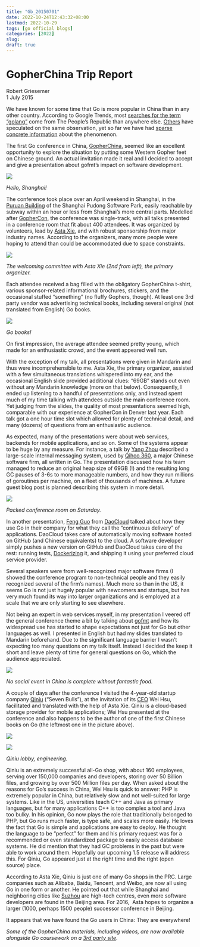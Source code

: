 ```yaml
---
title: "Gb_20150701"
date: 2022-10-24T12:43:32+08:00
lastmod: 2022-10-29
tags: [go official blogs]
categories: [2022]
slug:
draft: true
---
```

# GopherChina Trip Report

Robert Griesemer  
1 July 2015

We have known for some time that Go is more popular in China than in any other country. According to Google Trends, most [searches for the term “golang”](https://www.google.com/trends/explore#q=golang) come from The People’s Republic than anywhere else. [Others](http://herman.asia/why-is-go-popular-in-china) have speculated on the same observation, yet so far we have had [sparse concrete information](https://news.ycombinator.com/item?id=8872400) about the phenomenon.

The first Go conference in China, [GopherChina](http://gopherchina.org/), seemed like an excellent opportunity to explore the situation by putting some Western Gopher feet on Chinese ground. An actual invitation made it real and I decided to accept and give a presentation about gofmt’s impact on software development.

![](gopherchina/image04.jpg)

_Hello, Shanghai!_

The conference took place over an April weekend in Shanghai, in the [Puruan Building](https://www.google.com/maps/place/Puruan+Bldg,+Pudong,+Shanghai,+China) of the Shanghai Pudong Software Park, easily reachable by subway within an hour or less from Shanghai’s more central parts. Modelled after [GopherCon](http://www.gophercon.com/), the conference was single-track, with all talks presented in a conference room that fit about 400 attendees. It was organized by volunteers, lead by [Asta Xie](https://github.com/astaxie), and with robust sponsorship from major industry names. According to the organizers, many more people were hoping to attend than could be accommodated due to space constraints.

![](gopherchina/image01.jpg)

_The welcoming committee with Asta Xie (2nd from left), the primary organizer._

Each attendee received a bag filled with the obligatory GopherChina t-shirt, various sponsor-related informational brochures, stickers, and the occasional stuffed “something” (no fluffy Gophers, though). At least one 3rd party vendor was advertising technical books, including several original (not translated from English) Go books.

![](gopherchina/image05.jpg)

_Go books!_

On first impression, the average attendee seemed pretty young, which made for an enthusiastic crowd, and the event appeared well run.

With the exception of my talk, all presentations were given in Mandarin and thus were incomprehensible to me. Asta Xie, the primary organizer, assisted with a few simultaneous translations whispered into my ear, and the occasional English slide provided additional clues: “69GB” stands out even without any Mandarin knowledge (more on that below). Consequently, I ended up listening to a handful of presentations only, and instead spent much of my time talking with attendees outside the main conference room. Yet judging from the slides, the quality of most presentations seemed high, comparable with our experience at GopherCon in Denver last year. Each talk got a one hour time slot which allowed for plenty of technical detail, and many (dozens) of questions from an enthusiastic audience.

As expected, many of the presentations were about web services, backends for mobile applications, and so on. Some of the systems appear to be huge by any measure. For instance, a talk by [Yang Zhou](http://gopherchina.org/user/zhouyang) described a large-scale internal messaging system, used by [Qihoo 360](http://www.360.cn/), a major Chinese software firm, all written in Go. The presentation discussed how his team managed to reduce an original heap size of 69GB (!) and the resulting long GC pauses of 3-6s to more manageable numbers, and how they run millions of goroutines per machine, on a fleet of thousands of machines. A future guest blog post is planned describing this system in more detail.

![](gopherchina/image03.jpg)

_Packed conference room on Saturday._

In another presentation, [Feng Guo](http://gopherchina.org/user/guofeng) from [DaoCloud](https://www.daocloud.io/) talked about how they use Go in their company for what they call the “continuous delivery” of applications. DaoCloud takes care of automatically moving software hosted on GitHub (and Chinese equivalents) to the cloud. A software developer simply pushes a new version on GitHub and DaoCloud takes care of the rest: running tests, [Dockerizing](https://www.docker.com/) it, and shipping it using your preferred cloud service provider.

Several speakers were from well-recognized major software firms (I showed the conference program to non-technical people and they easily recognized several of the firm’s names). Much more so than in the US, it seems Go is not just hugely popular with newcomers and startups, but has very much found its way into larger organizations and is employed at a scale that we are only starting to see elsewhere.

Not being an expert in web services myself, in my presentation I veered off the general conference theme a bit by talking about [gofmt](https://go.dev/cmd/gofmt/) and how its widespread use has started to shape expectations not just for Go but other languages as well. I presented in English but had my slides translated to Mandarin beforehand. Due to the significant language barrier I wasn’t expecting too many questions on my talk itself. Instead I decided the keep it short and leave plenty of time for general questions on Go, which the audience appreciated.

![](gopherchina/image06.jpg)

_No social event in China is complete without fantastic food._

A couple of days after the conference I visited the 4-year-old startup company [Qiniu](http://www.qiniu.com/) (“Seven Bulls”), at the invitation of its [CEO](http://gopherchina.org/user/xushiwei) Wei Hsu, facilitated and translated with the help of Asta Xie. Qiniu is a cloud-based storage provider for mobile applications; Wei Hsu presented at the conference and also happens to be the author of one of the first Chinese books on Go (the leftmost one in the picture above).

![](gopherchina/image02.jpg)

![](gopherchina/image00.jpg)

_Qiniu lobby, engineering._

Qiniu is an extremely successful all-Go shop, with about 160 employees, serving over 150,000 companies and developers, storing over 50 Billion files, and growing by over 500 Million files per day. When asked about the reasons for Go’s success in China, Wei Hsu is quick to answer: PHP is extremely popular in China, but relatively slow and not well-suited for large systems. Like in the US, universities teach C++ and Java as primary languages, but for many applications C++ is too complex a tool and Java too bulky. In his opinion, Go now plays the role that traditionally belonged to PHP, but Go runs much faster, is type safe, and scales more easily. He loves the fact that Go is simple and applications are easy to deploy. He thought the language to be “perfect” for them and his primary request was for a recommended or even standardized package to easily access database systems. He did mention that they had GC problems in the past but were able to work around them. Hopefully our upcoming 1.5 release will address this. For Qiniu, Go appeared just at the right time and the right (open source) place.

According to Asta Xie, Qiniu is just one of many Go shops in the PRC. Large companies such as Alibaba, Baidu, Tencent, and Weibo, are now all using Go in one form or another. He pointed out that while Shanghai and neighboring cities like [Suzhou](https://www.google.com/maps/place/Suzhou,+Jiangsu,+China) are high-tech centres, even more software developers are found in the Beijing area. For 2016,  Asta hopes to organize a larger (1000, perhaps 1500 people) successor conference in Beijing.

It appears that we have found the Go users in China: They are everywhere!

_Some of the GopherChina materials, including videos, are now available alongside Go coursework on a_ [_3rd party site_](http://www.imooc.com/view/407).

